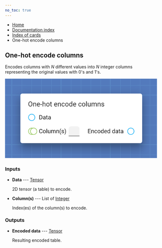 ```yaml
---
no_toc: true
---
```


<ul class="breadcrumb">
    <li><a href="">Home</a></li>
    <li><a href="documentation">Documentation index</a></li>
    <li><a href="cards/">Index of cards</a></li>
    <li>One-hot encode columns</li>
</ul>

## One-hot encode columns

Encodes columns with *N* different values into *N* integer columns representing the original values with 0's and 1's.

!["One-hot encode columns" card](assets/img/cards/oneHotEncodeColumns.png)


### Inputs


* **Data** --- [Tensor](types/Tensor)

  2D tensor (a table) to encode.

* **Column(s)** --- List of [Integer](types/Integer)

  Index(es) of the column(s) to encode.





### Outputs


* **Encoded data** --- [Tensor](types/Tensor)

  Resulting encoded table.




